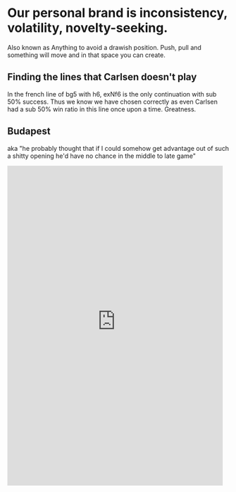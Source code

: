 # Our personal brand is inconsistency, volatility, novelty-seeking.

Also known as Anything to avoid a drawish position.
Push, pull and something will move and in that space you can create.

## Finding the lines that Carlsen doesn't play

In the french line of bg5 with h6, exNf6 is the only continuation with sub 50% success. Thus we know we have chosen correctly as even Carlsen had a sub 50% win ratio in this line once upon a time. Greatness.


## Budapest

aka 
"he probably thought that if I could somehow get advantage out of such a shitty opening he'd have no chance in the middle to late game"


<div class="intrinsic-container">
  <iframe height='726' width='489' frameborder='0' scrolling='no' marginheight='0' marginwidth='0' src='http://pgn4web-board.casaschi.net/?am=g&amp;d=3000&amp;ss=40&amp;ps=d&amp;pf=d&amp;lcs=W_iH&amp;dcs=MHW2&amp;bbcs=$$$$&amp;hm=s&amp;hcs=RKim&amp;bd=h&amp;hd=j&amp;md=f&amp;tm=0&amp;fhcs=$$$$&amp;fhs=16&amp;fmcs=$$$$&amp;fccs=v71$&amp;hmcs=RKim&amp;fms=16&amp;fcs=m&amp;cd=i&amp;bcs=____&amp;fp=0&amp;hl=f&amp;fh=726&amp;fw=489&amp;pe=77$zlax9RvfEG8ovpM739pNgYVM739pNmuAVJT39pNmXX5Hh01BHz4AVvs$wilhVgZKNI$wila$0'>your web browser and/or your host do not support iframes as required to display the chessboard</iframe>
</div>
